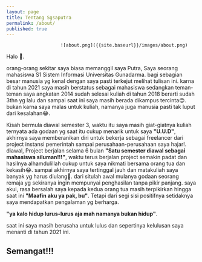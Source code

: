 ```yaml
---
layout: page
title: Tentang Sgsaputra
permalink: /about/
published: true
---
```

						![about.png]({{site.baseurl}}/images/about.png)


Halo 👋.

orang-orang sekitar saya biasa memanggil saya Putra, Saya seorang mahasiswa S1 Sistem Informasi Universitas Gunadarma. bagi sebagian besar manusia yg kenal dengan saya pasti terkejut melihat tulisan ini. karna di tahun 2021 saya masih berstatus sebagai mahasiswa sedangkan teman-teman saya angkatan 2014 sudah selesai kuliah di tahun 2018 berarti sudah 3thn yg lalu dan sampai saat ini saya masih berada dikampus tercinta😊. bukan karna saya malas untuk kuliah, namanya juga manusia pasti tak luput dari kesalahan😂.

Kisah bermula diawal semester 3, waktu itu saya masih giat-giatnya kuliah ternyata ada godaan yg saat itu cukup menarik untuk saya **"U.U.D"**, akhirnya saya memberanikan diri untuk bekerja sebagai freelancer dari project instansi pemerintah sampai perusahaan-perusahaan saya hajar!. diawal, Project berjalan selama 6 bulan **"Satu semester diawal sebagai mahasiswa siluman!!!"**, waktu terus berjalan project semakin padat dan hasilnya alhamdulillah cukup untuk saya nikmati bersama orang tua dan kekasih😂. sampai akhirnya saya tertinggal jauh dan matakuliah saya banyak yg harus diulang🥺. dari situlah awal mulanya godaan seorang remaja yg sekiranya ingin mempunyai penghasilan tanpa pikir panjang. saya akui, rasa bersalah saya kepada kedua orang tua masih terpikirkan hingga saat ini **"Maafin aku ya pak, bu"**. Tetapi dari segi sisi positifnya setidaknya saya mendapatkan pengalaman yg berharga.


**"ya kalo hidup lurus-lurus aja mah namanya bukan hidup"**.


saat ini saya masih berusaha untuk lulus dan sepertinya kelulusan saya menanti di tahun 2021 ini.

## Semangat!!!
